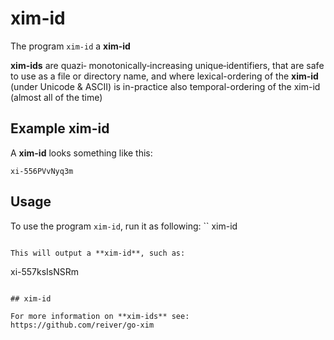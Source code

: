 # xim-id

The program `xim-id` a **xim-id**

**xim-ids** are
quazi‐ monotonically‐increasing unique‐identifiers,
that are safe to use as a file or directory name,
and where lexical-ordering of the **xim-id** (under Unicode & ASCII) is in-practice also temporal-ordering of the xim-id (almost all of the time)

## Example xim-id

A **xim-id** looks something like this:
```
xi-556PVvNyq3m
```

## Usage
To use the program `xim-id`, run it as following:
``
xim-id
```

This will output a **xim-id**, such as:
```
xi-557ksIsNSRm
```

## xim-id

For more information on **xim-ids** see:
https://github.com/reiver/go-xim
